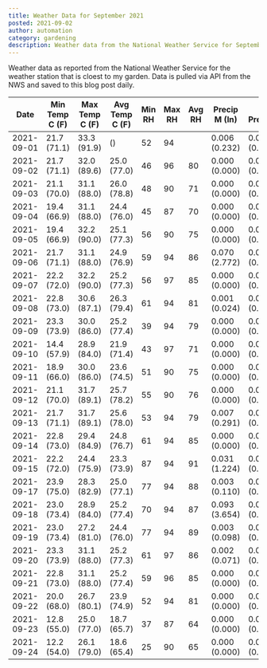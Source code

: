 ```yaml
---
title: Weather Data for September 2021
posted: 2021-09-02
author: automation
category: gardening
description: Weather data from the National Weather Service for September 2021
---
```


Weather data as reported from the National Weather Service for the weather station 
that is cloest to my garden. Data is pulled via API from the NWS and saved to this 
blog post daily.

|Date|Min Temp C (F)|Max Temp C (F)|Avg Temp C (F)|Min RH|Max RH|Avg RH|Precip M (In)|Avg Precip/Hr|
|---|---|---|---|---|---|---|---|---|
|2021-09-01|21.7 (71.1)|33.3 (91.9)| ()|52|94||0.006 (0.232)|0.008 (0.008)|
|2021-09-02|21.7 (71.1)|32.0 (89.6)|25.0 (77.0)|46|96|80|0.000 (0.000)|0.000 (0.000)|
|2021-09-03|21.1 (70.0)|31.1 (88.0)|26.0 (78.8)|48|90|71|0.000 (0.000)|0.000 (0.000)|
|2021-09-04|19.4 (66.9)|31.1 (88.0)|24.4 (76.0)|45|87|70|0.000 (0.000)|0.000 (0.000)|
|2021-09-05|19.4 (66.9)|32.2 (90.0)|25.1 (77.3)|56|90|75|0.000 (0.000)|0.000 (0.000)|
|2021-09-06|21.7 (71.1)|31.1 (88.0)|24.9 (76.9)|59|94|86|0.070 (2.772)|0.071 (0.071)|
|2021-09-07|22.2 (72.0)|32.2 (90.0)|25.2 (77.3)|56|97|85|0.000 (0.000)|0.000 (0.000)|
|2021-09-08|22.8 (73.0)|30.6 (87.1)|26.3 (79.4)|61|94|81|0.001 (0.024)|0.001 (0.001)|
|2021-09-09|23.3 (73.9)|30.0 (86.0)|25.2 (77.4)|39|94|79|0.000 (0.000)|0.000 (0.000)|
|2021-09-10|14.4 (57.9)|28.9 (84.0)|21.9 (71.4)|43|97|71|0.000 (0.000)|0.000 (0.000)|
|2021-09-11|18.9 (66.0)|30.0 (86.0)|23.6 (74.5)|51|90|75|0.000 (0.000)|0.000 (0.000)|
|2021-09-12|21.1 (70.0)|31.7 (89.1)|25.7 (78.2)|55|90|76|0.000 (0.000)|0.000 (0.000)|
|2021-09-13|21.7 (71.1)|31.7 (89.1)|25.6 (78.0)|53|94|79|0.007 (0.291)|0.012 (0.012)|
|2021-09-14|22.8 (73.0)|29.4 (84.9)|24.8 (76.7)|61|94|85|0.000 (0.000)|0.000 (0.000)|
|2021-09-15|22.2 (72.0)|24.4 (75.9)|23.3 (73.9)|87|94|91|0.031 (1.224)|0.028 (0.028)|
|2021-09-17|23.9 (75.0)|28.3 (82.9)|25.0 (77.1)|77|94|88|0.003 (0.110)|0.003 (0.003)|
|2021-09-18|23.0 (73.4)|28.9 (84.0)|25.2 (77.4)|70|94|87|0.093 (3.654)|0.079 (0.079)|
|2021-09-19|23.0 (73.4)|27.2 (81.0)|24.4 (76.0)|77|94|89|0.003 (0.098)|0.002 (0.002)|
|2021-09-20|23.3 (73.9)|31.1 (88.0)|25.2 (77.3)|61|97|86|0.002 (0.071)|0.002 (0.002)|
|2021-09-21|22.8 (73.0)|31.1 (88.0)|25.2 (77.4)|59|96|85|0.000 (0.000)|0.000 (0.000)|
|2021-09-22|20.0 (68.0)|26.7 (80.1)|23.9 (74.9)|52|94|81|0.000 (0.000)|0.000 (0.000)|
|2021-09-23|12.8 (55.0)|25.0 (77.0)|18.7 (65.7)|37|87|64|0.000 (0.000)|0.000 (0.000)|
|2021-09-24|12.2 (54.0)|26.1 (79.0)|18.6 (65.4)|25|90|65|0.000 (0.000)|0.000 (0.000)|

